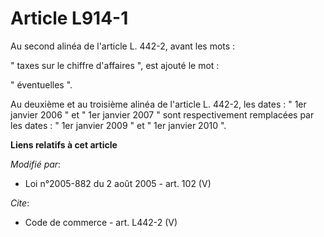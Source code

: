 # Article L914-1

Au second alinéa de l'article L. 442-2, avant les mots : 

" taxes sur le chiffre d'affaires ", est ajouté le mot : 

" éventuelles ". 

Au deuxième et au troisième alinéa de l'article L. 442-2, les dates : " 1er janvier 2006 " et " 1er janvier 2007 " sont
respectivement remplacées par les dates : " 1er janvier 2009 " et " 1er janvier 2010 ".

**Liens relatifs à cet article**

_Modifié par_:

  - Loi n°2005-882 du 2 août 2005 - art. 102 (V)

_Cite_:

  - Code de commerce - art. L442-2 (V)
